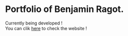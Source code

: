 # Portfolio of Benjamin Ragot.
Currently being developed ! \
You can clik [here](https://share.streamlit.io/benragot/portfolio-streamlit-benragot/portfolio-streamlit-benragot/app.py)
to check the website !
